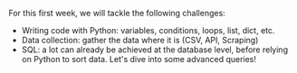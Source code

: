 For this first week, we will tackle the following challenges:

- Writing code with Python: variables, conditions, loops, list, dict, etc.
- Data collection: gather the data where it is (CSV, API, Scraping)
- SQL: a lot can already be achieved at the database level, before relying on Python to sort data. Let's dive into some advanced queries!
